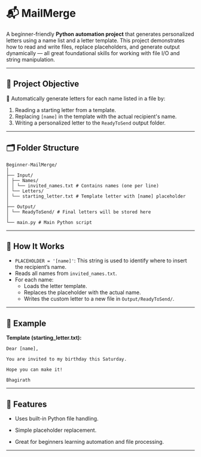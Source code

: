 # 📬 MailMerge

A beginner-friendly **Python automation project** that generates personalized letters using a name list and a letter template. This project demonstrates how to read and write files, replace placeholders, and generate output dynamically — all great foundational skills for working with file I/O and string manipulation.

---

## 📌 Project Objective

🔧 Automatically generate letters for each name listed in a file by:

1. Reading a starting letter from a template.
2. Replacing `[name]` in the template with the actual recipient's name.
3. Writing a personalized letter to the `ReadyToSend` output folder.

---

## 🗂️ Folder Structure
    Beginner-MailMerge/
    │
    ├── Input/
    │ ├── Names/
    │ │ └── invited_names.txt # Contains names (one per line)
    │ └── Letters/
    │ └── starting_letter.txt # Template letter with [name] placeholder
    │
    ├── Output/
    │ └── ReadyToSend/ # Final letters will be stored here
    │
    └── main.py # Main Python script

---

## 🧠 How It Works

- `PLACEHOLDER = '[name]'`: This string is used to identify where to insert the recipient’s name.
- Reads all names from `invited_names.txt`.
- For each name:
  - Loads the letter template.
  - Replaces the placeholder with the actual name.
  - Writes the custom letter to a new file in `Output/ReadyToSend/`.

---

## 📝 Example

**Template (starting_letter.txt):**

    Dear [name],
    
    You are invited to my birthday this Saturday.
    
    Hope you can make it!
    
    Bhagirath

---

## 🚀 Features

- Uses built-in Python file handling.

- Simple placeholder replacement.

- Great for beginners learning automation and file processing.

---





